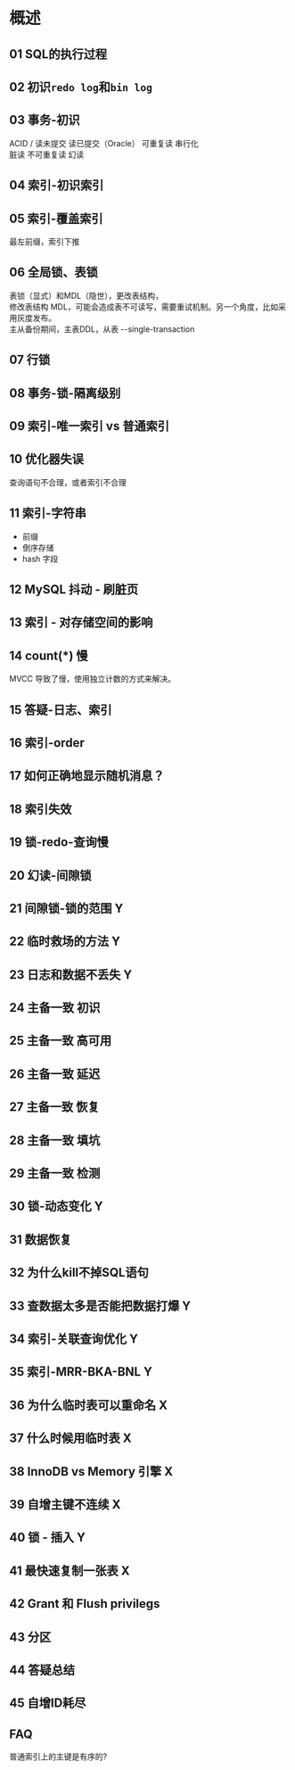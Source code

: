 # 概述

## 01 SQL的执行过程  

## 02 初识`redo log`和`bin log`  

## 03 事务-初识  

ACID / 读未提交 读已提交（Oracle） 可重复读 串行化  
脏读 不可重复读 幻读

## 04 索引-初识索引  

## 05 索引-覆盖索引  

最左前缀，索引下推

## 06 全局锁、表锁  

表锁（显式）和MDL（隐世），更改表结构，  
修改表结构 MDL，可能会造成表不可读写，需要重试机制。另一个角度，比如采用灰度发布。  
主从备份期间，主表DDL，从表 --single-transaction

## 07 行锁  

## 08 事务-锁-隔离级别  

## 09 索引-唯一索引 vs 普通索引  

## 10 优化器失误  

查询语句不合理，或者索引不合理  

## 11 索引-字符串  

- 前缀  
- 倒序存储  
- hash 字段  

## 12 MySQL 抖动 - 刷脏页 

## 13 索引 - 对存储空间的影响  

## 14 count(*) 慢  

MVCC 导致了慢，使用独立计数的方式来解决。  

## 15 答疑-日志、索引  

## 16 索引-order  

## 17 如何正确地显示随机消息？  

## 18 索引失效

## 19 锁-redo-查询慢

## 20 幻读-间隙锁

## 21 间隙锁-锁的范围  Y

## 22 临时救场的方法  Y

## 23 日志和数据不丢失 Y  

## 24 主备一致 初识

## 25 主备一致 高可用

## 26 主备一致 延迟

## 27 主备一致 恢复

## 28 主备一致 填坑

## 29 主备一致 检测

## 30 锁-动态变化  Y 

## 31 数据恢复

## 32 为什么kill不掉SQL语句

## 33 查数据太多是否能把数据打爆 Y

## 34 索引-关联查询优化 Y

## 35 索引-MRR-BKA-BNL Y

## 36 为什么临时表可以重命名 X  

## 37 什么时候用临时表  X  

## 38 InnoDB vs Memory 引擎  X

## 39 自增主键不连续  X

## 40 锁 - 插入  Y

## 41 最快速复制一张表  X

## 42 Grant 和 Flush privilegs

## 43 分区

## 44 答疑总结

## 45 自增ID耗尽  

## FAQ

普通索引上的主键是有序的?  